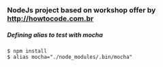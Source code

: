 ### NodeJs project based on workshop offer by http://howtocode.com.br

##### Defining alias to test with mocha
    $ npm install
    $ alias mocha="./node_modules/.bin/mocha"
